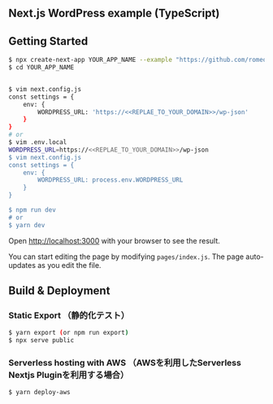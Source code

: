 ## Next.js WordPress example (TypeScript)

## Getting Started

```bash
$ npx create-next-app YOUR_APP_NAME --example "https://github.com/romeoromen/headless-example-nextjs-typescript/tree/main"
$ cd YOUR_APP_NAME


$ vim next.config.js
const settings = {
    env: {
        WORDPRESS_URL: 'https://<<REPLAE_TO_YOUR_DOMAIN>>/wp-json'
    }
}
# or
$ vim .env.local
WORDPRESS_URL=https://<<REPLAE_TO_YOUR_DOMAIN>>/wp-json
$ vim next.config.js
const settings = {
    env: {
        WORDPRESS_URL: process.env.WORDPRESS_URL
    }
}

$ npm run dev
# or
$ yarn dev
```

Open [http://localhost:3000](http://localhost:3000) with your browser to see the result.

You can start editing the page by modifying `pages/index.js`. The page auto-updates as you edit the file.

## Build & Deployment

### Static Export （静的化テスト）


```bash
$ yarn export (or npm run export)
$ npx serve public
```

### Serverless hosting with AWS （AWSを利用したServerless Nextjs Pluginを利用する場合）

```bash
$ yarn deploy-aws
```

